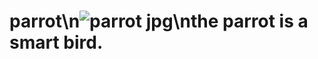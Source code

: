 # parrot\n![parrot jpg](https://www.aejames.com/bird-care/parrot-care)\nthe parrot is a smart bird.
